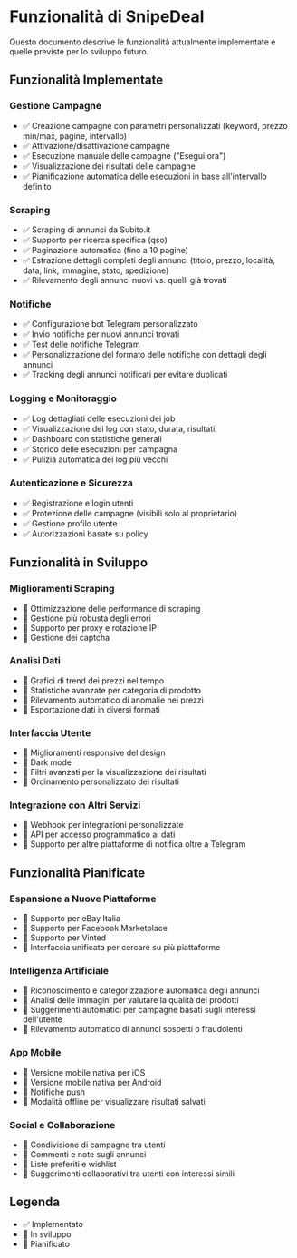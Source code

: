 # Funzionalità di SnipeDeal

Questo documento descrive le funzionalità attualmente implementate e quelle previste per lo sviluppo futuro.

## Funzionalità Implementate

### Gestione Campagne
- ✅ Creazione campagne con parametri personalizzati (keyword, prezzo min/max, pagine, intervallo)
- ✅ Attivazione/disattivazione campagne
- ✅ Esecuzione manuale delle campagne ("Esegui ora")
- ✅ Visualizzazione dei risultati delle campagne
- ✅ Pianificazione automatica delle esecuzioni in base all'intervallo definito

### Scraping
- ✅ Scraping di annunci da Subito.it
- ✅ Supporto per ricerca specifica (qso)
- ✅ Paginazione automatica (fino a 10 pagine)
- ✅ Estrazione dettagli completi degli annunci (titolo, prezzo, località, data, link, immagine, stato, spedizione)
- ✅ Rilevamento degli annunci nuovi vs. quelli già trovati

### Notifiche
- ✅ Configurazione bot Telegram personalizzato
- ✅ Invio notifiche per nuovi annunci trovati
- ✅ Test delle notifiche Telegram
- ✅ Personalizzazione del formato delle notifiche con dettagli degli annunci
- ✅ Tracking degli annunci notificati per evitare duplicati

### Logging e Monitoraggio
- ✅ Log dettagliati delle esecuzioni dei job
- ✅ Visualizzazione dei log con stato, durata, risultati
- ✅ Dashboard con statistiche generali
- ✅ Storico delle esecuzioni per campagna
- ✅ Pulizia automatica dei log più vecchi

### Autenticazione e Sicurezza
- ✅ Registrazione e login utenti
- ✅ Protezione delle campagne (visibili solo al proprietario)
- ✅ Gestione profilo utente
- ✅ Autorizzazioni basate su policy

## Funzionalità in Sviluppo

### Miglioramenti Scraping
- 🔄 Ottimizzazione delle performance di scraping
- 🔄 Gestione più robusta degli errori
- 🔄 Supporto per proxy e rotazione IP
- 🔄 Gestione dei captcha

### Analisi Dati
- 🔄 Grafici di trend dei prezzi nel tempo
- 🔄 Statistiche avanzate per categoria di prodotto
- 🔄 Rilevamento automatico di anomalie nei prezzi
- 🔄 Esportazione dati in diversi formati

### Interfaccia Utente
- 🔄 Miglioramenti responsive del design
- 🔄 Dark mode
- 🔄 Filtri avanzati per la visualizzazione dei risultati
- 🔄 Ordinamento personalizzato dei risultati

### Integrazione con Altri Servizi
- 🔄 Webhook per integrazioni personalizzate
- 🔄 API per accesso programmatico ai dati
- 🔄 Supporto per altre piattaforme di notifica oltre a Telegram

## Funzionalità Pianificate

### Espansione a Nuove Piattaforme
- 📅 Supporto per eBay Italia
- 📅 Supporto per Facebook Marketplace
- 📅 Supporto per Vinted
- 📅 Interfaccia unificata per cercare su più piattaforme

### Intelligenza Artificiale
- 📅 Riconoscimento e categorizzazione automatica degli annunci
- 📅 Analisi delle immagini per valutare la qualità dei prodotti
- 📅 Suggerimenti automatici per campagne basati sugli interessi dell'utente
- 📅 Rilevamento automatico di annunci sospetti o fraudolenti

### App Mobile
- 📅 Versione mobile nativa per iOS
- 📅 Versione mobile nativa per Android
- 📅 Notifiche push
- 📅 Modalità offline per visualizzare risultati salvati

### Social e Collaborazione
- 📅 Condivisione di campagne tra utenti
- 📅 Commenti e note sugli annunci
- 📅 Liste preferiti e wishlist
- 📅 Suggerimenti collaborativi tra utenti con interessi simili

## Legenda
- ✅ Implementato
- 🔄 In sviluppo
- 📅 Pianificato 